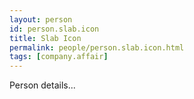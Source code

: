 ```yaml
---
layout: person
id: person.slab.icon
title: Slab Icon
permalink: people/person.slab.icon.html
tags: [company.affair]
---
```


Person details...